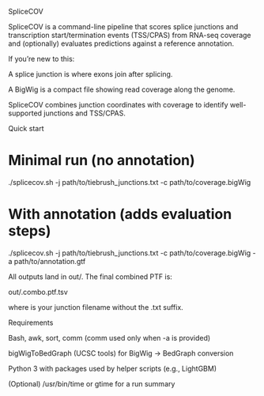 SpliceCOV

SpliceCOV is a command-line pipeline that scores splice junctions and transcription start/termination events (TSS/CPAS) from RNA-seq coverage and (optionally) evaluates predictions against a reference annotation.

If you’re new to this:

A splice junction is where exons join after splicing.

A BigWig is a compact file showing read coverage along the genome.

SpliceCOV combines junction coordinates with coverage to identify well-supported junctions and TSS/CPAS.

Quick start
# Minimal run (no annotation)
./splicecov.sh -j path/to/tiebrush_junctions.txt -c path/to/coverage.bigWig

# With annotation (adds evaluation steps)
./splicecov.sh -j path/to/tiebrush_junctions.txt -c path/to/coverage.bigWig -a path/to/annotation.gtf


All outputs land in out/. The final combined PTF is:

out/<basename>.combo.ptf.tsv


where <basename> is your junction filename without the .txt suffix.

Requirements

Bash, awk, sort, comm (comm used only when -a is provided)

bigWigToBedGraph (UCSC tools) for BigWig → BedGraph conversion

Python 3 with packages used by helper scripts (e.g., LightGBM)

(Optional) /usr/bin/time or gtime for a run summary
